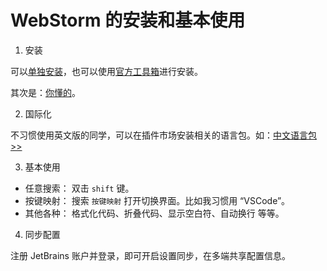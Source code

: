 # WebStorm 的安装和基本使用

1. 安装

可以[单独安装](https://www.jetbrains.com/zh-cn/webstorm)，也可以使用[官方工具箱](https://www.jetbrains.com/zh-cn/toolbox-app/)进行安装。

其次是：[你懂的](https://3.jetbra.in/)。

2. 国际化

不习惯使用英文版的同学，可以在插件市场安装相关的语言包。如：[中文语言包>>](https://plugins.jetbrains.com/plugin/13710-chinese-simplified-language-pack----)

3. 基本使用

- 任意搜索： 双击 `shift` 键。
- 按键映射： 搜索 `按键映射` 打开切换界面。比如我习惯用 “VSCode”。
- 其他各种： 格式化代码、折叠代码、显示空白符、自动换行 等等。

4. 同步配置

注册 JetBrains 账户并登录，即可开启设置同步，在多端共享配置信息。
